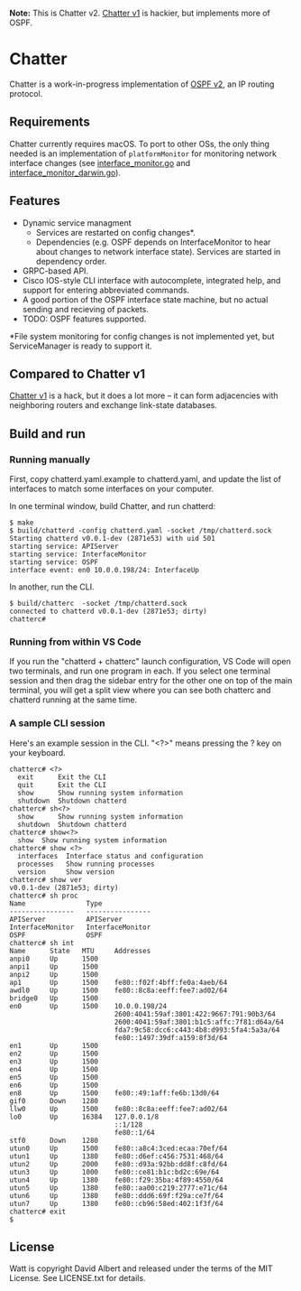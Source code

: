 **Note:** This is Chatter v2. [Chatter v1](https://github.com/davidbalbert/chatter/tree/v1) is hackier, but implements more of OSPF.

# Chatter

Chatter is a work-in-progress implementation of [OSPF v2](https://www.rfc-editor.org/rfc/rfc2328), an IP routing protocol. 

## Requirements

Chatter currently requires macOS. To port to other OSs, the only thing needed is an implementation of `platformMonitor` for monitoring network interface changes (see [interface_monitor.go](/net/netmon/interface_monitor.go) and [interface_monitor_darwin.go](/net/netmon/interface_monitor_darwin.go)).

## Features

- Dynamic service managment
    - Services are restarted on config changes*.
    - Dependencies (e.g. OSPF depends on InterfaceMonitor to hear about changes to network interface state). Services are started in dependency order.
- GRPC-based API.
- Cisco IOS-style CLI interface with autocomplete, integrated help, and support for entering abbreviated commands.
- A good portion of the OSPF interface state machine, but no actual sending and recieving of packets.
- TODO: OSPF features supported.

*File system monitoring for config changes is not implemented yet, but ServiceManager is ready to support it.

## Compared to Chatter v1

[Chatter v1](https://github.com/davidbalbert/chatter/tree/v1) is a hack, but it does a lot more – it can form adjacencies with neighboring routers and exchange link-state databases.

## Build and run

### Running manually

First, copy chatterd.yaml.example to chatterd.yaml, and update the list of interfaces to match some interfaces on your computer.

In one terminal window, build Chatter, and run chatterd:

```
$ make
$ build/chatterd -config chatterd.yaml -socket /tmp/chatterd.sock
Starting chatterd v0.0.1-dev (2871e53) with uid 501
starting service: APIServer
starting service: InterfaceMonitor
starting service: OSPF
interface event: en0 10.0.0.198/24: InterfaceUp
```

In another, run the CLI. 

```
$ build/chatterc  -socket /tmp/chatterd.sock
connected to chatterd v0.0.1-dev (2871e53; dirty)
chatterc# 
```

### Running from within VS Code

If you run the "chatterd + chatterc" launch configuration, VS Code will open two terminals, and run one program in each. If you select one terminal session and then drag the sidebar entry for the other one on top of the main terminal, you will get a split view where you can see both chatterc and chatterd running at the same time.

### A sample CLI session

Here's an example session in the CLI. "<?>" means pressing the ? key on your keyboard.

```
chatterc# <?>
  exit      Exit the CLI
  quit      Exit the CLI
  show      Show running system information
  shutdown  Shutdown chatterd
chatterc# sh<?>
  show      Show running system information
  shutdown  Shutdown chatterd
chatterc# show<?>
  show  Show running system information
chatterc# show <?>
  interfaces  Interface status and configuration
  processes   Show running processes
  version     Show version
chatterc# show ver
v0.0.1-dev (2871e53; dirty)
chatterc# sh proc
Name               Type               
----------------   ----------------   
APIServer          APIServer          
InterfaceMonitor   InterfaceMonitor   
OSPF               OSPF               
chatterc# sh int 
Name      State   MTU     Addresses                                    
anpi0     Up      1500                                                 
anpi1     Up      1500                                                 
anpi2     Up      1500                                                 
ap1       Up      1500    fe80::f02f:4bff:fe0a:4aeb/64                 
awdl0     Up      1500    fe80::8c8a:eeff:fee7:ad02/64                 
bridge0   Up      1500                                                 
en0       Up      1500    10.0.0.198/24                                
                          2600:4041:59af:3801:422:9667:791:90b3/64     
                          2600:4041:59af:3801:b1c5:affc:7f81:d64a/64   
                          fda7:9c58:dcc6:c443:4b8:d993:5fa4:5a3a/64    
                          fe80::1497:39df:a159:8f3d/64                 
en1       Up      1500                                                 
en2       Up      1500                                                 
en3       Up      1500                                                 
en4       Up      1500                                                 
en5       Up      1500                                                 
en6       Up      1500                                                 
en8       Up      1500    fe80::49:1aff:fe6b:13d0/64                   
gif0      Down    1280                                                 
llw0      Up      1500    fe80::8c8a:eeff:fee7:ad02/64                 
lo0       Up      16384   127.0.0.1/8                                  
                          ::1/128                                      
                          fe80::1/64                                   
stf0      Down    1280                                                 
utun0     Up      1500    fe80::a8c4:3ced:ecaa:70ef/64                 
utun1     Up      1380    fe80::d6ef:c456:7531:468/64                  
utun2     Up      2000    fe80::d93a:92bb:dd8f:c8fd/64                 
utun3     Up      1000    fe80::ce81:b1c:bd2c:69e/64                   
utun4     Up      1380    fe80::f29:35ba:4f89:4550/64                  
utun5     Up      1380    fe80::aa00:c219:2777:e71c/64                 
utun6     Up      1380    fe80::ddd6:69f:f29a:ce7f/64                  
utun7     Up      1380    fe80::cb96:58ed:402:1f3f/64                  
chatterc# exit
$
```

## License

Watt is copyright David Albert and released under the terms of the MIT License. See LICENSE.txt for details.
